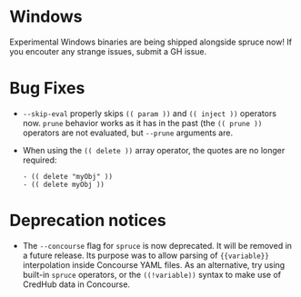 # Windows

Experimental Windows binaries are being shipped alongside spruce now!
If you encouter any strange issues, submit a GH issue.

# Bug Fixes

- `--skip-eval` properly skips `(( param ))` and `(( inject ))` operators now. `prune`
  behavior works as it has in the past (the `(( prune ))` operators are not evaluated,
  but `--prune` arguments are.

- When using the `(( delete ))` array operator, the quotes are no longer required:

  ```
  - (( delete "myObj" ))
  - (( delete myObj ))
  ```

# Deprecation notices

- The `--concourse` flag for `spruce` is now deprecated. It will be removed in a future
  release. Its purpose was to allow parsing of `{{variable}}` interpolation inside
  Concourse YAML files. As an alternative, try using built-in `spruce` operators,
  or the `((!variable))` syntax to make use of CredHub data in Concourse.
